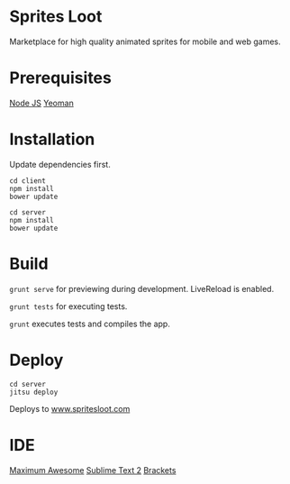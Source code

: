 Sprites Loot
===========
Marketplace for high quality animated sprites for mobile and web games.

Prerequisites
=============
[Node JS](http://nodejs.org)
[Yeoman](http://yeoman.io)

Installation
============
Update dependencies first.

```
cd client
npm install
bower update
```

```
cd server
npm install
bower update
```

Build
=====
```grunt serve``` for previewing during development. LiveReload is enabled.

```grunt tests``` for executing tests.

```grunt``` executes tests and compiles the app.

Deploy
======
```
cd server
jitsu deploy
```
Deploys to www.spritesloot.com

IDE
===
[Maximum Awesome](https://github.com/square/maximum-awesome)
[Sublime Text 2](http://www.sublimetext.com)
[Brackets](http://brackets.io)
